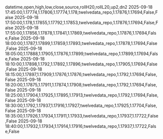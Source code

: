 datetime,open,high,low,close,source,rollH20,rollL20,up2,dn2
2025-09-18 17:45:00,1.17774,1.17806,1.17774,1.178,twelvedata_repo,1.17876,1.17694,False,False
2025-09-18 17:50:00,1.178,1.17855,1.17792,1.17853,twelvedata_repo,1.17876,1.17694,False,False
2025-09-18 17:55:00,1.17856,1.17878,1.17841,1.17869,twelvedata_repo,1.17876,1.17694,False,False
2025-09-18 18:00:00,1.1787,1.17899,1.17859,1.17893,twelvedata_repo,1.17878,1.17694,False,False
2025-09-18 18:05:00,1.17888,1.17905,1.17876,1.17899,twelvedata_repo,1.17899,1.17694,False,False
2025-09-18 18:10:00,1.17898,1.1792,1.17892,1.17896,twelvedata_repo,1.17905,1.17694,False,False
2025-09-18 18:15:00,1.17897,1.17909,1.17876,1.17876,twelvedata_repo,1.1792,1.17694,False,False
2025-09-18 18:20:00,1.17875,1.17911,1.17874,1.17908,twelvedata_repo,1.1792,1.17694,False,False
2025-09-18 18:25:00,1.17904,1.17925,1.17895,1.17913,twelvedata_repo,1.1792,1.17694,False,False
2025-09-18 18:30:00,1.1792,1.17937,1.17916,1.17927,twelvedata_repo,1.17925,1.17704,False,False
2025-09-18 18:35:00,1.17926,1.17934,1.17911,1.17933,twelvedata_repo,1.17937,1.17722,False,False
2025-09-18 18:40:00,1.17932,1.17934,1.17914,1.17916,twelvedata_repo,1.17937,1.17722,False,False
